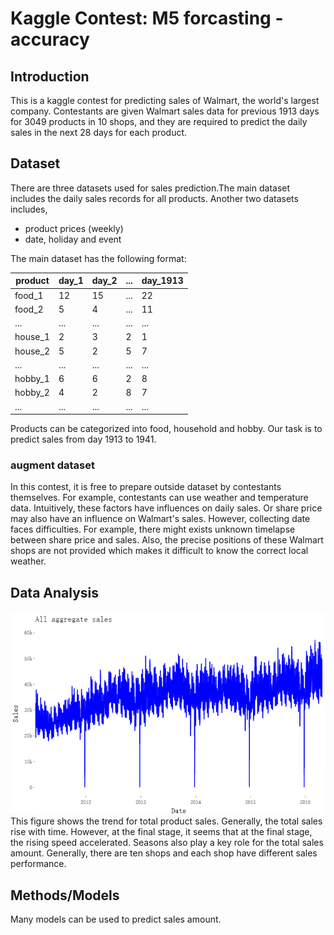 # Kaggle Contest: M5 forcasting - accuracy
## Introduction
This is a kaggle contest for predicting sales of Walmart, the world's largest company.
Contestants are given Walmart sales data for previous 1913 days for 3049 products in 10 shops, 
and they are required to predict the daily sales in the next 28 days for each product.
## Dataset
There are three datasets used for sales prediction.The main dataset includes the daily sales records for all products.
Another two datasets includes,
* product prices (weekly)
* date, holiday and event

The main dataset has the following format:

product  | day_1  | day_2 | ... | day_1913
 ---- | ----- | ------  | ------ | ------
food_1   | 12     | 15    | ... | 22 
food_2   | 5      | 4     | ... | 11
...      | ...    | ...   | ... | ...  
house_1  | 2      | 3     | 2   | 1
house_2  | 5      | 2     | 5   | 7
...      | ...    | ...   | ... | ...  
hobby_1  | 6      | 6     | 2   | 8
hobby_2  | 4      | 2     | 8   | 7
...      | ...    | ...   | ... | ...  

Products can be categorized into food, household and hobby. Our task is to predict sales from day 1913 to 1941.

### augment dataset
In this contest, it is free to prepare outside dataset by contestants themselves. 
For example, contestants can use weather and temperature data. Intuitively, these factors have influences on daily sales.
Or share price may also have an influence on Walmart's sales.
However, collecting date faces difficulties. For example, there might exists unknown timelapse between share price and sales.
Also, the precise positions of these Walmart shops are not provided which makes it difficult to know the correct local weather.

## Data Analysis
![aggregate](https://github.com/danqingpan/Kaggle/blob/master/plots/aggregate_sales.png "aggregate sales")  
This figure shows the trend for total product sales.
Generally, the total sales rise with time. However, at the final stage, it seems that at the final stage, the rising speed accelerated.
Seasons also play a key role for the total sales amount.
Generally, there are ten shops and each shop have different sales performance.

## Methods/Models
Many models can be used to predict sales amount.


